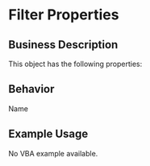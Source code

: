 # Filter Properties

## Business Description
This object has the following properties:

## Behavior
Name

## Example Usage
No VBA example available.